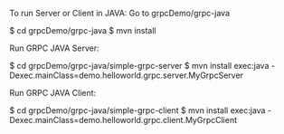 To run Server or Client in JAVA:
  Go to grpcDemo/grpc-java

  $ cd grpcDemo/grpc-java
  $ mvn install

Run GRPC JAVA Server:

  $ cd grpcDemo/grpc-java/simple-grpc-server
  $ mvn install exec:java -Dexec.mainClass=demo.helloworld.grpc.server.MyGrpcServer
  
Run GRPC JAVA Client:
  
  $ cd grpcDemo/grpc-java/simple-grpc-client
  $ mvn install exec:java -Dexec.mainClass=demo.helloworld.grpc.client.MyGrpcClient
